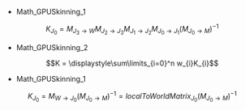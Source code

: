 - Math_GPUSkinning_1
```math
K_{J_0} = M_{J_3 \rightarrow W}M_{J_2 \rightarrow J_3}M_{J_1 \rightarrow J_2}M_{J_0 \rightarrow J_1}(M_{J_0 \rightarrow M})^{-1}
```

- Math_GPUSkinning_2
```math
K = \displaystyle\sum\limits_{i=0}^n w_{i}K_{i}
```

- Math_GPUSkinning_1
```math
K_{J_0} = M_{W \rightarrow J_0}(M_{J_0 \rightarrow M})^{-1} = localToWorldMatrix_{J_0}(M_{J_0 \rightarrow M})^{-1}
```